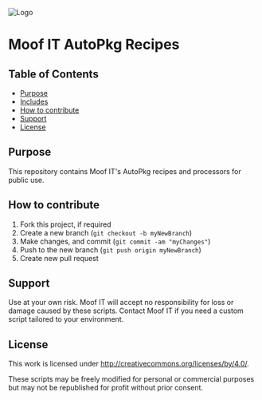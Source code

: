 ![Logo](https://x1llu7x4a4-flywheel.netdna-ssl.com/wp-content/themes/moof/images/logo.svg)

# Moof IT AutoPkg Recipes 

## Table of Contents

  - [Purpose](#purpose)
  - [Includes](#includes)
  - [How to contribute](#how-to-contribute)
  - [Support](#support)
  - [License](#license)
  
## Purpose

This repository contains Moof IT's AutoPkg recipes and processors for public use.

## How to contribute

1. Fork this project, if required
2. Create a new branch (`git checkout -b myNewBranch`)
3. Make changes, and commit (`git commit -am "myChanges"`)
4. Push to the new branch (`git push origin myNewBranch`)
5. Create new pull request

## Support

Use at your own risk. Moof IT will accept no responsibility for loss or damage caused by these scripts. Contact Moof IT if you need a custom script tailored to your environment.

## License

This work is licensed under http://creativecommons.org/licenses/by/4.0/.

These scripts may be freely modified for personal or commercial purposes but may not be republished for profit without prior consent.